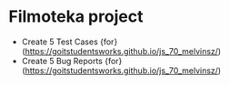 # Filmoteka project
+ Create 5 Test Cases {for} (https://goitstudentsworks.github.io/js_70_melvinsz/)
+ Create 5 Bug Reports {for} (https://goitstudentsworks.github.io/js_70_melvinsz/) 
